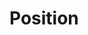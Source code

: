 <script setup>
import TokensTable from '../../src/components/tokens/TokensTable.vue';
import { position } from '@wikimedia/codex-design-tokens/dist/index.json';
</script>

# Position

<TokensTable
	:tokens="position"
	token-demo="PositionDemo"
/>
